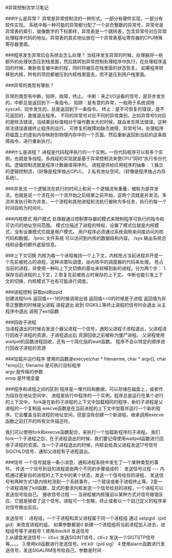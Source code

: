 #异常控制流学习笔记

###什么是异常？
异常是异常控制流的一种形式，一部分有硬件实现，一部分有软件实现。
系统中每一种可能的异常都分配了一个非负整数的异常号，异常号是异常表的索引，就像数字的下标那样，异常表是一个跳转表，包含异常号对应异常处理程序代码的地址。异常表的其实地址放在一个异常表基址寄存器的CPU特殊寄存器里面。

###程序发生异常后会系统会怎么处理？
当程序发生异常的时候，处理器将一些额外的处理状态压到栈里面，然后跳转到异常控制处理程序中执行，在处理程序返回的时候，重新恢复被中断的程，同时将被压在栈里面的状态恢复。
如果程序转移到内核，所有的项目都被压到内核栈里面去，而不是压到用户栈里面。

###异常的类型有哪些？

异常的类型有中断，陷阱，故障，终止。
中断：来之I/O设备的信号，是异步发生的，中断总是返回到下一条指令。
陷阱：是有意的异常，一般用于系统调用syscall，同步发生的，总是返回到下一条指令。
终止：是不可恢复的错误，是不可返回的，直接退出程序。
不同的异常号对应不同的异常类别，比如异常号0对应的是除法错误，当结果目标值相对于操作数太大的时候，就会发生除法错误。这种除法错误直接终止程序的运行。
可修复的故障如缺页故障，异常号14，处理程序将磁盘上的虚拟内存映射到物理内存中的一个页面，然后重新返回到当前的这条故障指令，进行重新执行。

###什么是进程？
进程是代码程序执行的一个实例。一份代码程序可以有多个实例，也就是多线程。多线程的实现就是基于异常控制流来使CPU“同时”执行多份代码。逻辑控制流就是程序计数器值得序列。
进程提供给应用程序的抽象：
1.独立的逻辑控制流，（好像是程序独占CPU）。
2.私有地址空间，（好像是程序独占内存系统）。 

###并发流
一个逻辑流在执行的时间上和另一个逻辑流有重叠，被称为是并发流。也就是说一个流在另一个流开始之后结束之前开始，这两个流就是并发流。多流并发执行称为并发，一个进程和其他进程轮流执行被称为多任务，执行的每一个时间段称为时间片。

###内核模式 用户模式
处理器通过控制寄存器的模式来限制程序可执行的指令和可访问的地址空间范围。
模式位描述了进程的特权，设置了模式位就是内核模式，没有设置模式位就是用户模式。
用户程序必须通过系统调用来间接访问内核代码和数据。
/proc 文件系统 可以访问到内核的数据结构内容。
/sys 输出系统总线和设备的额外底层信息。

###上下文切换
内核为每一个进程维持一个上下文，内核抢占当前进程并开是一个先前被抢占的进程，这种决策叫调度，由内核中的调度器的代码来处理。
抢占当前的进程，并使用一种叫上下文切换的基址来转移到新的进程。分为两个步：
1.保存当前进程的上下文，2.恢复先前被抢占时保存的上下文。
中断也能引发上下文的切换，内核模式下也有可能进行调度。

###进程控制
获取pid和ppid  
创建进程fork  返回值==-1的时候调用出错  返回值==0的时候是子进程  返回值为非零正整数的时候是父进程 
进程退出  收到 SIGKILL等终止进程的信号时会退出   从主程序中退出  调用了exit函数 

###回收子进程  
当进程退出的时候会发送个器父进程一个信号，通知父进程子进程退出，父进程进行回收子进程的资源，子进程退出后 资源回收之前被称为僵尸进程。
父进程使用waitpid的函数进程回收，还有一个简化版的wait函数。
程序不会以特定的顺序进行回收子进程的资源

###加载并运行程序
使用的函数是execve(char * filenanme, char * argv[], char *envp[]);
filename 是可执行目标程序  
argv 是传输的参数  
envp 是环境变量

###程序和进程之间的区别
程序是一堆代码和数据，可以存储在磁盘上，或者作为段存在地址空间中，
进程是执行中程序的一个实例，程序总是运行在某个进行的上下文中，
fork是在新的子进程的上下文中加载相同的程序，新的子进程是父进程的一个复制品
execve函数是在当前进程的上下文中加载并运行一个新的程序。它会覆盖当前进程的地址空间，但是没有创建一个新进程，继承调用execve函数之前打开的所有文件描述符。

我们可以使用fork和execve函数配合，来执行一个加载新程序的子进程。
我们fork一个子进程之后，在子进程退出的时候，我们要记得使用waitpid函数进行回收子进程的资源。当一个子进程退出的时候，内核会给其父进程发送17号信号 SIGCHLD信号，通知父进程有子进程退出。

###信号
一个信号就是一条小消息，通知进程系统中发生了一个某种类型的事件。
传送一个信号到目的进程是由两个不同的步骤组成的：
发送信号过程  --- 内核通过更新目的进程的上下文中的某个状态，发送一个信号给目的进程，  发送信号有两种方式1是内核检测到一个系统事件，一个错误或者子进程终止等。2是一个进程调用了kill函数，显式的要求内核发送一个信号给目的进程，一个进程可以发送信号给自己。
接收信号过程  ---  当进程被内核强迫以某种方式对信号做错反应，它就是接收了这个信号。进程可一个忽略，终止或者以一个自己定义的程序来对信号做出反应。

发送信号：
进程组，一个子进程和其父进程属于同一个进程组 通过 setpgid（pid  gid）来改变进程的组。
如果参数都是0 新建一个进程组将当前进程加入进去，进程组号等于进程号
1.使用/bin/kill 发送信号  
2.从键盘发送信号---  ctl+c 发送SIGINT信号，ctl+z 发送一个SIGTSTP信号等。。。。
3.使用kill函数进行发送信号。int kill（pid  sig）
4.使用alarm函数进行发送信号，发送SIGALRM信号给自己。参数是时间
